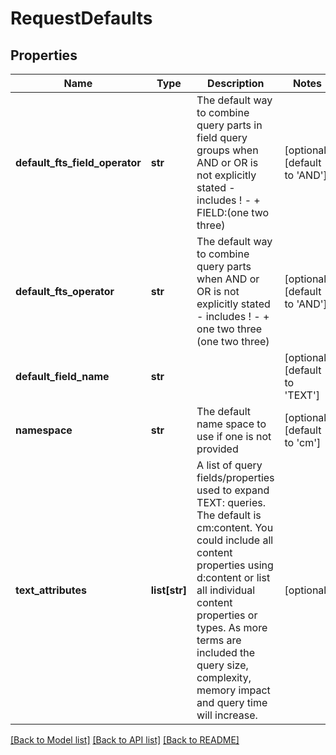 # RequestDefaults

## Properties
Name | Type | Description | Notes
------------ | ------------- | ------------- | -------------
**default_fts_field_operator** | **str** | The default way to combine query parts in field query groups when AND or OR is not explicitly stated - includes ! - + FIELD:(one two three)  | [optional] [default to 'AND']
**default_fts_operator** | **str** | The default way to combine query parts when AND or OR is not explicitly stated - includes ! - + one two three (one two three)  | [optional] [default to 'AND']
**default_field_name** | **str** |  | [optional] [default to 'TEXT']
**namespace** | **str** | The default name space to use if one is not provided | [optional] [default to 'cm']
**text_attributes** | **list[str]** | A list of query fields/properties used to expand TEXT: queries. The default is cm:content. You could include all content properties using d:content or list all individual content properties or types. As more terms are included the query size, complexity, memory impact and query time will increase.  | [optional] 

[[Back to Model list]](../README.md#documentation-for-models) [[Back to API list]](../README.md#documentation-for-api-endpoints) [[Back to README]](../README.md)

